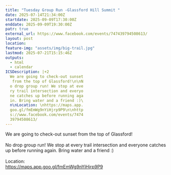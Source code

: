 ```yaml
---
title: "Tuesday Group Run -Glassford Hill Summit "
date: 2025-07-14T21:34:00Z
startdate: 2025-09-09T17:30:00Z
enddate: 2025-09-09T19:30:00Z
patr: true
external_url: https://www.facebook.com/events/747439794508613/
layout: post
location: 
feature-img: "assets/img/big-trail.jpg"
lastmod: 2025-07-21T15:15:46Z
outputs:
  - html
  - calendar
ICSDescription: |+2
  We are going to check-out sunset   from the top of Glassford!\n\nN  o drop group run! We stop at eve  ry trail intersection and everyo  ne catches up before running aga  in. Bring water and a friend :)\  n\nLocation: \nhttps://maps.app.  goo.gl/fmEmWg9nYiHjrp9P9\n\nhttp  s://www.facebook.com/events/7474  39794508613/
---
```


We are going to check-out sunset from the top of Glassford!<br>
  <br>
  No drop group run! We stop at every trail intersection and everyone catches up before running again. Bring water and a friend &#58;)<br>
  <br>
  Location&#58; <br>
  [https://maps.app.goo.gl/fmEmWg9nYiHjrp9P9<br>
](https://maps.app.goo.gl/fmEmWg9nYiHjrp9P9<br>
)  <br>
  
